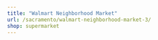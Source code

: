 ```yaml
---
title: "Walmart Neighborhood Market"
url: /sacramento/walmart-neighborhood-market-3/
shop: supermarket
---
```

